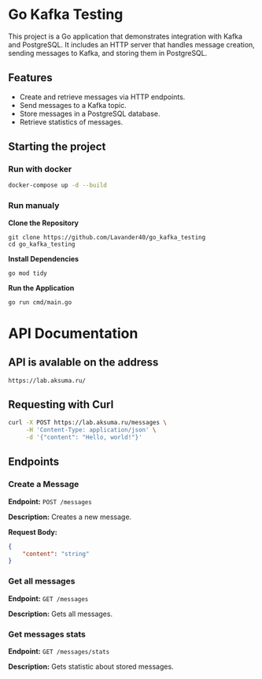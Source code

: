 # Go Kafka Testing

This project is a Go application that demonstrates integration with Kafka and PostgreSQL. It includes an HTTP server that handles message creation, sending messages to Kafka, and storing them in PostgreSQL.

## Features

- Create and retrieve messages via HTTP endpoints.
- Send messages to a Kafka topic.
- Store messages in a PostgreSQL database.
- Retrieve statistics of messages.

## Starting the project

### Run with docker

```sh
docker-compose up -d --build
```

### Run manualy

**Clone the Repository**

    git clone https://github.com/Lavander40/go_kafka_testing
    cd go_kafka_testing

**Install Dependencies**

    go mod tidy

**Run the Application**

    go run cmd/main.go

# API Documentation

## API is avalable on the address

```url
https://lab.aksuma.ru/
```

## Requesting with Curl 
```sh
curl -X POST https://lab.aksuma.ru/messages \
     -H 'Content-Type: application/json' \
     -d '{"content": "Hello, world!"}'
```

## Endpoints

### Create a Message

**Endpoint:** `POST /messages`

**Description:** Creates a new message.

**Request Body:**
```json
{
    "content": "string"
}
```
### Get all messages

**Endpoint:** `GET /messages`

**Description:** Gets all messages.

### Get messages stats

**Endpoint:** `GET /messages/stats`

**Description:** Gets statistic about stored messages.